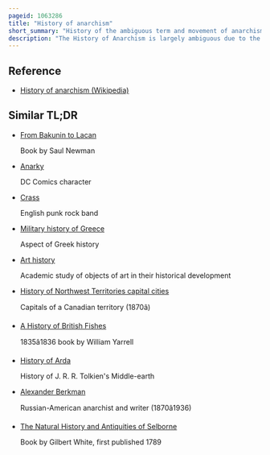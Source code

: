 ```yaml
---
pageid: 1063286
title: "History of anarchism"
short_summary: "History of the ambiguous term and movement of anarchism"
description: "The History of Anarchism is largely ambiguous due to the Ambiguity of Anarchism itself. Scholars find it hard to define or agree on what Anarchism means which makes the Outline of its History difficult. There are a Number of Viewpoints on Anarchism and its History. Some have felt that Anarchism is a distinct well-defined Movement in the 19th and 20th Centuries while Others identify anarchist Traits long before first Civilisations existed."
---
```


## Reference

- [History of anarchism (Wikipedia)](https://en.wikipedia.org/?curid=1063286)

## Similar TL;DR

- [From Bakunin to Lacan](/tldr/en/from-bakunin-to-lacan)

  Book by Saul Newman

- [Anarky](/tldr/en/anarky)

  DC Comics character

- [Crass](/tldr/en/crass)

  English punk rock band

- [Military history of Greece](/tldr/en/military-history-of-greece)

  Aspect of Greek history

- [Art history](/tldr/en/art-history)

  Academic study of objects of art in their historical development

- [History of Northwest Territories capital cities](/tldr/en/history-of-northwest-territories-capital-cities)

  Capitals of a Canadian territory (1870â)

- [A History of British Fishes](/tldr/en/a-history-of-british-fishes)

  1835â1836 book by William Yarrell

- [History of Arda](/tldr/en/history-of-arda)

  History of J. R. R. Tolkien's Middle-earth

- [Alexander Berkman](/tldr/en/alexander-berkman)

  Russian-American anarchist and writer (1870â1936)

- [The Natural History and Antiquities of Selborne](/tldr/en/the-natural-history-and-antiquities-of-selborne)

  Book by Gilbert White, first published 1789
